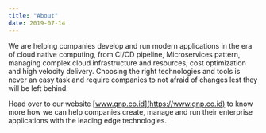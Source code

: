 ```yaml
---
title: "About"
date: 2019-07-14
---
```


We are helping companies develop and run modern applications in the era of cloud native computing, from CI/CD pipeline, Microservices pattern, managing complex cloud infrastructure and resources, cost optimization and high velocity delivery. Choosing the right technologies and tools is never an easy task and require companies to not afraid of changes lest they will be left behind.

Head over to our website [www.qnp.co.id](https://www.qnp.co.id) to know more how we can help companies create, manage and run their enterprise applications with the leading edge technologies. 